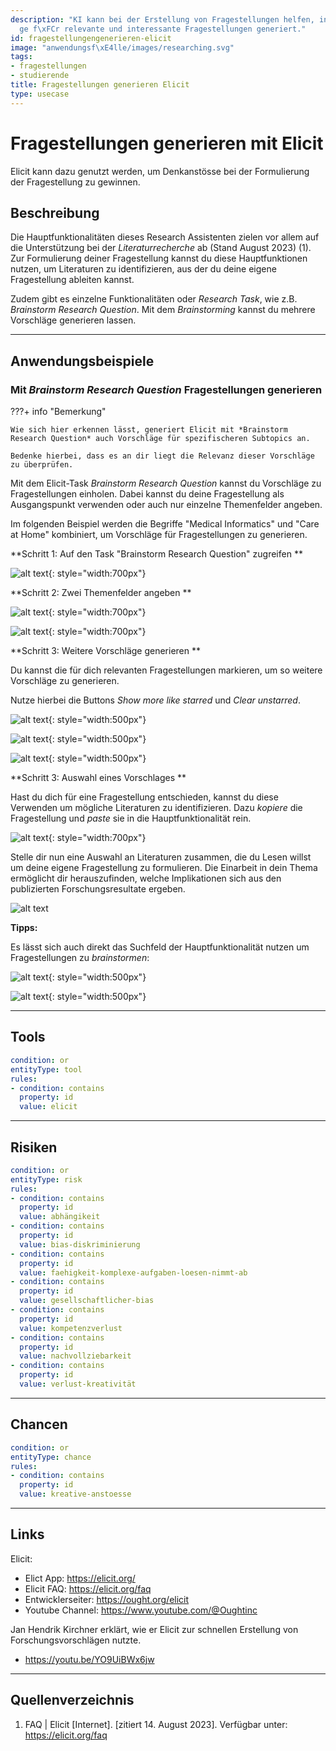 ```yaml
---
description: "KI kann bei der Erstellung von Fragestellungen helfen, indem sie Vorschl\xE4\
  ge f\xFCr relevante und interessante Fragestellungen generiert."
id: fragestellungengenerieren-elicit
image: "anwendungsf\xE4lle/images/researching.svg"
tags:
- fragestellungen
- studierende
title: Fragestellungen generieren Elicit
type: usecase
---
```



# Fragestellungen generieren mit Elicit

Elicit kann dazu genutzt werden, um Denkanstösse bei der Formulierung der Fragestellung zu gewinnen.



## Beschreibung
Die Hauptfunktionalitäten dieses Research Assistenten zielen vor allem auf die Unterstützung bei der *Literaturrecherche* ab (Stand August 2023) (1). Zur Formulierung deiner Fragestellung kannst du diese Hauptfunktionen nutzen, um Literaturen zu identifizieren, aus der du deine eigene Fragestellung ableiten kannst.

Zudem gibt es einzelne Funktionalitäten oder *Research Task*, wie z.B. *Brainstorm Research Question*. Mit dem *Brainstorming* kannst du mehrere Vorschläge generieren lassen.

---

## Anwendungsbeispiele

### Mit *Brainstorm Research Question* Fragestellungen generieren

???+ info "Bemerkung"

    Wie sich hier erkennen lässt, generiert Elicit mit *Brainstorm Research Question* auch Vorschläge für spezifischeren Subtopics an.
    
    Bedenke hierbei, dass es an dir liegt die Relevanz dieser Vorschläge zu überprüfen.


Mit dem Elicit-Task *Brainstorm Research Question* kannst du Vorschläge zu Fragestellungen einholen.
Dabei kannst du deine Fragestellung als Ausgangspunkt verwenden oder auch nur einzelne Themenfelder angeben.

Im folgenden Beispiel werden die Begriffe "Medical Informatics" und "Care at Home" kombiniert, um Vorschläge für Fragestellungen zu generieren.

**Schritt 1: Auf den Task "Brainstorm Research Question" zugreifen ** 

![alt text](../anwendungsfälle/images/elicit-brainstorm/elicit-brainstorm_1.png){: style="width:700px"}


**Schritt 2: Zwei Themenfelder angeben ** 

![alt text](../anwendungsfälle/images/elicit-brainstorm/elicit-brainstorm_2.png){: style="width:700px"}

![alt text](../anwendungsfälle/images/elicit-brainstorm/elicit-brainstorm_3.png){: style="width:700px"}


**Schritt 3: Weitere Vorschläge generieren ** 

Du kannst die für dich relevanten Fragestellungen markieren, um so weitere Vorschläge zu generieren.

Nutze hierbei die Buttons *Show more like starred* und *Clear unstarred*.

![alt text](../anwendungsfälle/images/elicit-brainstorm/elicit-brainstorm_4.png){: style="width:500px"}


![alt text](../anwendungsfälle/images/elicit-brainstorm/elicit-brainstorm_5.png){: style="width:500px"}


![alt text](../anwendungsfälle/images/elicit-brainstorm/elicit-brainstorm_6.png){: style="width:500px"}


**Schritt 3: Auswahl eines Vorschlages ** 

Hast du dich für eine Fragestellung entschieden, kannst du diese Verwenden um mögliche Literaturen zu identifizieren.
Dazu *kopiere* die Fragestellung und *paste* sie in die Hauptfunktionalität rein.


![alt text](../anwendungsfälle/images/elicit-brainstorm/elicit-brainstorm_7b.png){: style="width:700px"}


Stelle dir nun eine Auswahl an Literaturen zusammen, die du Lesen willst um deine eigene Fragestellung zu formulieren.
Die Einarbeit in dein Thema ermöglicht dir herauszufinden, welche Implikationen sich aus den publizierten Forschungsresultate ergeben.


![alt text](../anwendungsfälle/images/elicit-brainstorm/elicit-brainstorm_8.png)


**Tipps:**

Es lässt sich auch direkt das Suchfeld der Hauptfunktionalität nutzen um Fragestellungen zu *brainstormen*:

![alt text](../anwendungsfälle/images/elicit-brainstorm/elicit-brainstorm_9a.png){: style="width:500px"}

![alt text](../anwendungsfälle/images/elicit-brainstorm/elicit-brainstorm_9b.png){: style="width:500px"}

---

## Tools

```yaml
condition: or
entityType: tool
rules:
- condition: contains
  property: id
  value: elicit
```

---

## Risiken


```yaml
condition: or
entityType: risk
rules:
- condition: contains
  property: id
  value: abhängikeit
- condition: contains
  property: id
  value: bias-diskriminierung
- condition: contains
  property: id
  value: faehigkeit-komplexe-aufgaben-loesen-nimmt-ab
- condition: contains
  property: id
  value: gesellschaftlicher-bias
- condition: contains
  property: id
  value: kompetenzverlust
- condition: contains
  property: id
  value: nachvollziebarkeit
- condition: contains
  property: id
  value: verlust-kreativität
```

---

## Chancen

```yaml
condition: or
entityType: chance
rules:
- condition: contains
  property: id
  value: kreative-anstoesse
```

---

## Links

Elicit:
- Elict App: https://elicit.org/
- Elicit FAQ: https://elicit.org/faq
- Entwicklerseiter: https://ought.org/elicit
- Youtube Channel: https://www.youtube.com/@Oughtinc

Jan Hendrik Kirchner erklärt, wie er Elicit zur schnellen Erstellung von Forschungsvorschlägen nutzte.

- https://youtu.be/YO9UiBWx6jw

---

## Quellenverzeichnis
1.	FAQ | Elicit [Internet]. [zitiert 14. August 2023]. Verfügbar unter: https://elicit.org/faq

